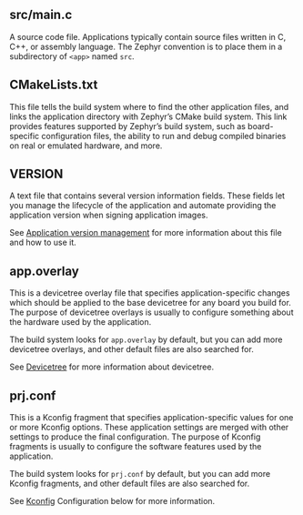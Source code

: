 ## src/main.c
A source code file. Applications typically contain source files written in C, C++, or assembly language. The Zephyr convention is to place them in a subdirectory of `<app>` named `src`.

## CMakeLists.txt
This file tells the build system where to find the other application files, and links the application directory with Zephyr’s CMake build system. This link provides features supported by Zephyr’s build system, such as board-specific configuration files, the ability to run and debug compiled binaries on real or emulated hardware, and more.

## VERSION
A text file that contains several version information fields. These fields let you manage the lifecycle of the application and automate providing the application version when signing application images.

See [Application version management](https://docs.zephyrproject.org/latest/build/version/index.html#app-version-details) for more information about this file and how to use it.

## app.overlay
This is a devicetree overlay file that specifies application-specific changes which should be applied to the base devicetree for any board you build for. The purpose of devicetree overlays is usually to configure something about the hardware used by the application.

The build system looks for `app.overlay` by default, but you can add more devicetree overlays, and other default files are also searched for.

See [Devicetree](https://docs.zephyrproject.org/latest/build/dts/index.html#devicetree) for more information about devicetree.

## prj.conf
This is a Kconfig fragment that specifies application-specific values for one or more Kconfig options. These application settings are merged with other settings to produce the final configuration. The purpose of Kconfig fragments is usually to configure the software features used by the application.

The build system looks for `prj.conf` by default, but you can add more Kconfig fragments, and other default files are also searched for.

See [Kconfig](https://docs.zephyrproject.org/latest/develop/application/index.html#application-kconfig) Configuration below for more information.
